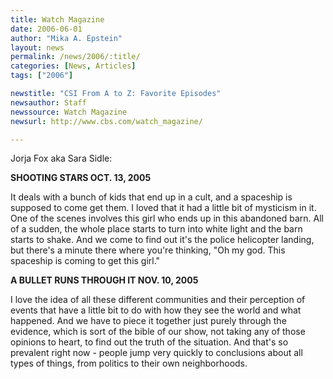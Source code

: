```yaml
---
title: Watch Magazine
date: 2006-06-01
author: "Mika A. Epstein"
layout: news
permalink: /news/2006/:title/
categories: [News, Articles]
tags: ["2006"]

newstitle: "CSI From A to Z: Favorite Episodes"
newsauthor: Staff
newssource: Watch Magazine
newsurl: http://www.cbs.com/watch_magazine/

---
```


Jorja Fox aka Sara Sidle:

**SHOOTING STARS OCT. 13, 2005**

It deals with a bunch of kids that end up in a cult, and a spaceship is supposed to come get them. I loved that it had a little bit of mysticism in it. One of the scenes involves this girl who ends up in this abandoned barn. All of a sudden, the whole place starts to turn into white light and the barn starts to shake. And we come to find out it's the police helicopter landing, but there's a minute there where you're thinking, "Oh my god. This spaceship is coming to get this girl."

**A BULLET RUNS THROUGH IT NOV. 10, 2005**

I love the idea of all these different communities and their perception of events that have a little bit to do with how they see the world and what happened. And we have to piece it together just purely through the evidence, which is sort of the bible of our show, not taking any of those opinions to heart, to find out the truth of the situation. And that's so prevalent right now - people jump very quickly to conclusions about all types of things, from politics to their own neighborhoods.
